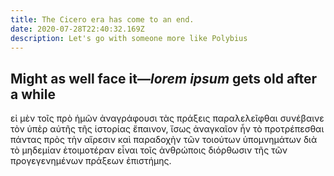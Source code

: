 ```yaml
---
title: The Cicero era has come to an end.
date: 2020-07-28T22:40:32.169Z
description: Let's go with someone more like Polybius
---
```


## Might as well face it—*lorem ipsum* gets old after a while

εἰ μὲν τοῖς πρὸ ἡμῶν ἀναγράφουσι τὰς πράξεις παραλελεῖφθαι συνέβαινε τὸν ὑπὲρ αὐτῆς τῆς ἱστορίας ἔπαινον, ἴσως ἀναγκαῖον ἦν τὸ προτρέπεσθαι πάντας πρὸς τὴν αἵρεσιν καὶ παραδοχὴν τῶν τοιούτων ὑπομνημάτων διὰ τὸ μηδεμίαν ἑτοιμοτέραν εἶναι τοῖς ἀνθρώποις διόρθωσιν τῆς τῶν προγεγενημένων πράξεων ἐπιστήμης.













